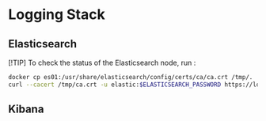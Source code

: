 # Logging Stack

## Elasticsearch

[!TIP]
To check the status of the Elasticsearch node, run :
```bash
docker cp es01:/usr/share/elasticsearch/config/certs/ca/ca.crt /tmp/.
curl --cacert /tmp/ca.crt -u elastic:$ELASTICSEARCH_PASSWORD https://localhost:9200
```



## Kibana
